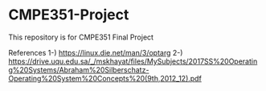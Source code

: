 # CMPE351-Project
This repository is for CMPE351 Final Project

References
1-) https://linux.die.net/man/3/optarg
2-) https://drive.uqu.edu.sa/_/mskhayat/files/MySubjects/2017SS%20Operating%20Systems/Abraham%20Silberschatz-Operating%20System%20Concepts%20(9th,2012_12).pdf
